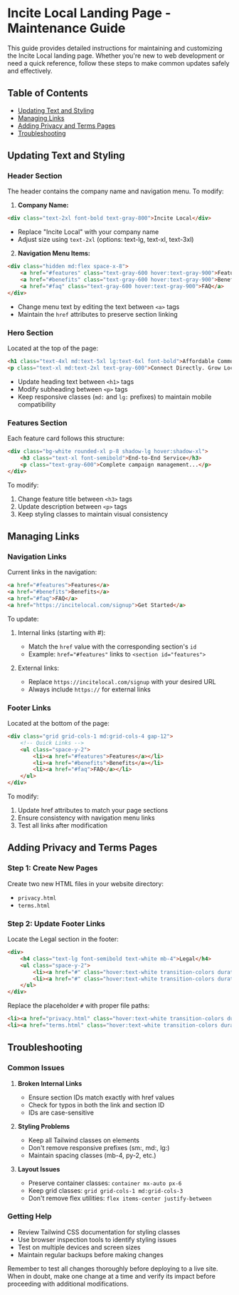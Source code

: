# Incite Local Landing Page - Maintenance Guide

This guide provides detailed instructions for maintaining and customizing the Incite Local landing page. Whether you're new to web development or need a quick reference, follow these steps to make common updates safely and effectively.

## Table of Contents
- [Updating Text and Styling](#updating-text-and-styling)
- [Managing Links](#managing-links)
- [Adding Privacy and Terms Pages](#adding-privacy-and-terms-pages)
- [Troubleshooting](#troubleshooting)

## Updating Text and Styling

### Header Section
The header contains the company name and navigation menu. To modify:

1. **Company Name:**
```html
<div class="text-2xl font-bold text-gray-800">Incite Local</div>
```
- Replace "Incite Local" with your company name
- Adjust size using `text-2xl` (options: text-lg, text-xl, text-3xl)

2. **Navigation Menu Items:**
```html
<div class="hidden md:flex space-x-8">
    <a href="#features" class="text-gray-600 hover:text-gray-900">Features</a>
    <a href="#benefits" class="text-gray-600 hover:text-gray-900">Benefits</a>
    <a href="#faq" class="text-gray-600 hover:text-gray-900">FAQ</a>
</div>
```
- Change menu text by editing the text between `<a>` tags
- Maintain the `href` attributes to preserve section linking

### Hero Section
Located at the top of the page:
```html
<h1 class="text-4xl md:text-5xl lg:text-6xl font-bold">Affordable Community Outreach That Works</h1>
<p class="text-xl md:text-2xl text-gray-600">Connect Directly. Grow Locally. Advertise Affordably.</p>
```
- Update heading text between `<h1>` tags
- Modify subheading between `<p>` tags
- Keep responsive classes (`md:` and `lg:` prefixes) to maintain mobile compatibility

### Features Section
Each feature card follows this structure:
```html
<div class="bg-white rounded-xl p-8 shadow-lg hover:shadow-xl">
    <h3 class="text-xl font-semibold">End-to-End Service</h3>
    <p class="text-gray-600">Complete campaign management...</p>
</div>
```
To modify:
1. Change feature title between `<h3>` tags
2. Update description between `<p>` tags
3. Keep styling classes to maintain visual consistency

## Managing Links

### Navigation Links
Current links in the navigation:
```html
<a href="#features">Features</a>
<a href="#benefits">Benefits</a>
<a href="#faq">FAQ</a>
<a href="https://incitelocal.com/signup">Get Started</a>
```

To update:
1. Internal links (starting with #):
   - Match the `href` value with the corresponding section's `id`
   - Example: `href="#features"` links to `<section id="features">`

2. External links:
   - Replace `https://incitelocal.com/signup` with your desired URL
   - Always include `https://` for external links

### Footer Links
Located at the bottom of the page:
```html
<div class="grid grid-cols-1 md:grid-cols-4 gap-12">
    <!-- Quick Links -->
    <ul class="space-y-2">
        <li><a href="#features">Features</a></li>
        <li><a href="#benefits">Benefits</a></li>
        <li><a href="#faq">FAQ</a></li>
    </ul>
</div>
```

To modify:
1. Update href attributes to match your page sections
2. Ensure consistency with navigation menu links
3. Test all links after modification

## Adding Privacy and Terms Pages

### Step 1: Create New Pages
Create two new HTML files in your website directory:
- `privacy.html`
- `terms.html`

### Step 2: Update Footer Links
Locate the Legal section in the footer:
```html
<div>
    <h4 class="text-lg font-semibold text-white mb-4">Legal</h4>
    <ul class="space-y-2">
        <li><a href="#" class="hover:text-white transition-colors duration-300">Privacy Policy</a></li>
        <li><a href="#" class="hover:text-white transition-colors duration-300">Terms of Service</a></li>
    </ul>
</div>
```

Replace the placeholder `#` with proper file paths:
```html
<li><a href="privacy.html" class="hover:text-white transition-colors duration-300">Privacy Policy</a></li>
<li><a href="terms.html" class="hover:text-white transition-colors duration-300">Terms of Service</a></li>
```

## Troubleshooting

### Common Issues

1. **Broken Internal Links**
   - Ensure section IDs match exactly with href values
   - Check for typos in both the link and section ID
   - IDs are case-sensitive

2. **Styling Problems**
   - Keep all Tailwind classes on elements
   - Don't remove responsive prefixes (sm:, md:, lg:)
   - Maintain spacing classes (mb-4, py-2, etc.)

3. **Layout Issues**
   - Preserve container classes: `container mx-auto px-6`
   - Keep grid classes: `grid grid-cols-1 md:grid-cols-3`
   - Don't remove flex utilities: `flex items-center justify-between`

### Getting Help
- Review Tailwind CSS documentation for styling classes
- Use browser inspection tools to identify styling issues
- Test on multiple devices and screen sizes
- Maintain regular backups before making changes

Remember to test all changes thoroughly before deploying to a live site. When in doubt, make one change at a time and verify its impact before proceeding with additional modifications.